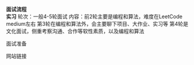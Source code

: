 <b>面试流程</b><br>
<b>实习</b>
轮次：一般4-5轮面试
内容：前2轮主要是编程和算法，难度在LeetCode medium左右
     第3轮在编程和算法外，会主要聊下项目、大作业、实习等
     第4轮是文化面试，侧重考察沟通、合作等软性素质，以及编程和算法

     

面试准备<br>

网站链接<br>
